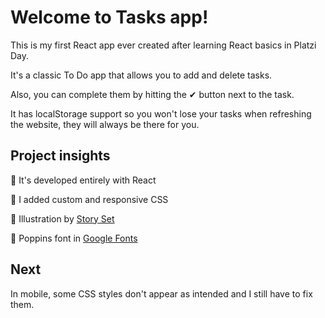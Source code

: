 # Welcome to Tasks app!

This is my first React app ever created after learning React basics in Platzi Day.

It's a classic To Do app that allows you to add and delete tasks. 

Also, you can complete them by hitting the ✔ button next to the task.

It has localStorage support so you won't lose your tasks when refreshing the website, they will always be there for you.

## Project insights

🔸 It's developed entirely with React

🔸 I added custom and responsive CSS

🔸 Illustration by [Story Set](https://storyset.com/)

🔸 Poppins font in [Google Fonts](https://fonts.google.com/specimen/Poppins)

## Next

In mobile, some CSS styles don't appear as intended and I still have to fix them.
